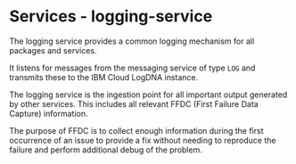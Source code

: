 # Services - logging-service

The logging service provides a common logging mechanism for all packages and services.

It listens for messages from the messaging service of type `LOG` and transmits these to the IBM
Cloud LogDNA instance.

The logging service is the ingestion point for all important output generated by other services.
This includes all relevant FFDC (First Failure Data Capture) information.

The purpose of FFDC is to collect enough information during the first occurrence of an issue to
provide a fix without needing to reproduce the failure and perform additional debug of the problem.
